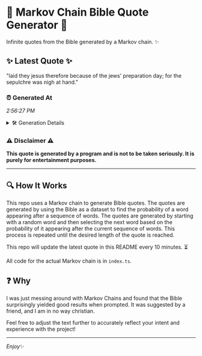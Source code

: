 # 📖 Markov Chain Bible Quote Generator 📖

Infinite quotes from the Bible generated by a Markov chain. ✨

## ✨ Latest Quote ✨
"laid they jesus therefore because of the jews' preparation day; for the sepulchre was nigh at hand."

### ⏰ Generated At
*2:56:27 PM*

<details>
    <summary>🛠️ Generation Details</summary>
    <p>
        <strong>🌱 Seed:</strong> laid<br>
        <strong>🔄 Iterations:</strong> 16<br>
        <strong>📜 Context History:</strong><br>[ laid ]: they<br>[ laid, they ]: jesus<br>[ laid, they, jesus ]: therefore<br>[ laid, they, jesus, therefore ]: because<br>[ laid, they, jesus, therefore, because ]: of<br>[ laid, they, jesus, therefore, because, of ]: the<br>[ they, jesus, therefore, because, of, the ]: jews'<br>[ jesus, therefore, because, of, the, jews' ]: preparation<br>[ therefore, because, of, the, jews', preparation ]: day;<br>[ because, of, the, jews', preparation, day; ]: for<br>[ of, the, jews', preparation, day;, for ]: the<br>[ the, jews', preparation, day;, for, the ]: sepulchre<br>[ jews', preparation, day;, for, the, sepulchre ]: was<br>[ preparation, day;, for, the, sepulchre, was ]: nigh<br>[ day;, for, the, sepulchre, was, nigh ]: at<br>[ for, the, sepulchre, was, nigh, at ]: hand.<br>
    </p>
</details>

### ⚠️ Disclaimer ⚠️
**This quote is generated by a program and is not to be taken seriously. It is purely for entertainment purposes.**

---

## 🔍 How It Works

This repo uses a Markov chain to generate Bible quotes. The quotes are generated by using the Bible as a dataset to find the probability of a word appearing after a sequence of words. The quotes are generated by starting with a random word and then selecting the next word based on the probability of it appearing after the current sequence of words. This process is repeated until the desired length of the quote is reached.

This repo will update the latest quote in this README every 10 minutes. ⏳

All code for the actual Markov chain is in `index.ts`.

## ❓ Why

I was just messing around with Markov Chains and found that the Bible surprisingly yielded good results when prompted. 
It was suggested by a friend, and I am in no way christian.

Feel free to adjust the text further to accurately reflect your intent and experience with the project!

---

*Enjoy*✨
